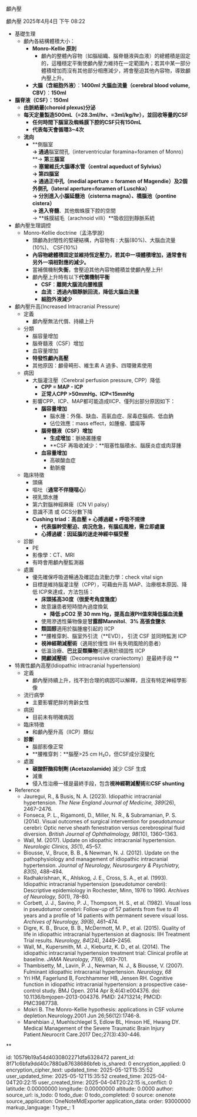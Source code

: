 顱內壓

顱內壓
2025年4月4日
下午 08:22

- 基礎生理
  - 顱內各結構體積大小：
    - **Monro-Kellie 原則**
      - 顱內的整體內容物（如腦組織、腦脊髓液與血液）的總體積是固定的，這種穩定平衡使顱內壓力維持在一定範圍內；若其中某一部分體積增加而沒有其他部分相應減少，將會壓迫其他內容物，導致顱內壓上升。
    - **大腦（含細胞外液）**：**1400ml**
**大腦血流量（cerebral blood volume, CBV）**：**150ml**
- **腦脊液（CSF）：150ml**
  - **由脈絡叢(choroid plexus)分泌**
  - **每天定量製造500mL（=28.3ml/hr、=3ml/kg/hr），並回收等量的CSF**
    - **任何時間下腦室及蜘蛛膜下腔的CSF只有150mL**
    - **代表每天會循環3~4次**
  - **流向**
    - **側腦室  
      **→ 通過**腦室間孔（interventricular foramina=foramen of Monro）  
      **→ **第三腦室**  
      → **塞爾維氏大腦導水管（central aqueduct of Sylvius）  
      **→ **第四腦室**  
      → 通過**正中孔（medial aperture = foramen of Magendie）**及**2個外側孔（lateral aperture=foramen of Luschka）  
      **→ 分別進入**小腦延髓池（cisterna magna）、橋腦池（pontine cistera）  
      **→ 進入**脊髓**、其他蜘蛛膜下腔的空間  
      → **蛛膜絨毛（arachnoid villi）**吸收回到靜脈系統
- 顱內壓生理調控
  - Monro-KeIIie doctrine（孟洛學說）
    - 頭顱為封閉性的堅硬結構，內容物有 : 大腦(80%)、大腦血流量 (10%)、 CSF(10%)
    - **內容物總體積固定並維持恆定壓力，若其中一項體積增加，通常會有另外一項相對應的減少。**
    - 當補償機制**失衡**，會壓迫其他內容物體積並使顱內壓上升!
    - 顱內壓上升時有以下**代償機制平衡**
      - **CSF**：**離開大腦流向腰椎膜**
      - **血流**：**透過內頸靜脈回流，降低大腦血流量**
      - **細胞外液減少**
- 顱內壓升高(Increased Intracranial Pressure)
  - 定義
    - 顱內壓無法代償、持續上升
  - 分類
    - 腦容量增加
    - 腦脊髓液（CSF）增加
    - 血容量增加
    - **特發性顱內高壓**
    - 其他原因：顱骨畸形、維生素 A 過多、四環黴素使用
  - 病因
    - 大腦灌注壓（Cerebral perfusion pressure, CPP）降低
      - **CPP = MAP - ICP**
      - **正常人CPP \>50mmHg、ICP\<15mmHg**
    - 影響CPP、ICP、MAP都可能造成IICP、僅列出部分原因如下：
      - **腦容量增加**
        - 腦水腫：外傷、缺血、高氨血症、尿毒症腦病、低血鈉
        - 佔位效應：mass effect，如腫瘤、膿瘍等
      - **腦脊髓液（CSF）增加**
        - **生成增加**：脈絡叢腫瘤
        - **CSF 再吸收減少：**阻塞性腦積水、腦膜炎症或肉芽腫
      - **血容量增加**
        - 高碳酸血症
        - 動脈瘤
  - 臨床特徵
    - 頭痛
    - 嘔吐（**通常不伴隨噁心**）
    - 視乳頭水腫
    - 第六對腦神經麻痺（CN VI palsy）
    - 意識不清 或 GCS分數下降
    - **Cushing triad：高血壓 + 心搏過緩 + 呼吸不規律**
      - **代表腦幹受壓迫、病況危急，有腦疝風險，需立即處置**
      - **心搏過緩：因延腦的迷走神經中樞受壓**
  - 診斷
    - PE
    - 影像學：CT、MRI
    - 有時會用顱內壓監測器
  - 處置
    - 優先確保呼吸道暢通及確認血流動力學：check vital sign
    - 目標是維持腦灌注壓（CPP），可藉由升高 MAP、治療根本原因、降低 ICP來達成，方法包括：
      - **床頭搖高30度（很愛考角度幾度）**
      - 故意讓患者短時間內過度換氣
        - **降低 pCO2 至 30 mm Hg，提高血液PH值來降低腦血流量**
      - 使用滲透性藥物像是**甘露醇Mannitol**、**3% 高張食鹽水**
      - **類固醇**適用於腦腫瘤引起的 IICP
      - **腰椎穿刺、腦室外引流（**EVD）， 引流 CSF 並同時監測 ICP
      - **視神經鞘減壓術**（適用於慢性 IIH 有失明風險的患者）
      - 低溫治療、**巴比妥類藥物**可適用於頑固性 IICP
      - **開顱減壓術**（Decompressive craniectomy）是最終手段
**
- 特異性顱內高壓(Idiopathic intracranial hypertension)
  - 定義
    - 顱內壓持續上升，找不到合理的病因可以解釋，且沒有特定神經學影像
  - 流行病學
    - 主要影響肥胖的育齡女性
  - 病因
    - 目前未有明確病因
  - 臨床特徵
    - 和顱內壓升高（IICP）類似
  - **診斷**
    - 腦部影像正常
    - **腰椎穿刺：**腦壓\>25 cm H₂O，但CSF成分沒變化
  - 處置
    - **碳酸酐酶抑制劑 (Acetazolamide)** 減少 CSF 生成
    - 減重
    - 侵入性治療一樣是最終手段，包含**視神經鞘減壓術**和**CSF shunting**
- Reference
  - Jauregui, R., & Busis, N. A. (2023). Idiopathic intracranial hypertension. *The New England Journal of Medicine, 389*(26), 2467–2476.
  - Fonseca, P. L., Rigamonti, D., Miller, N. R., & Subramanian, P. S. (2014). Visual outcomes of surgical intervention for pseudotumour cerebri: Optic nerve sheath fenestration versus cerebrospinal fluid diversion. *British Journal of Ophthalmology, 98*(10), 1360–1363.
  - Wall, M. (2017). Update on idiopathic intracranial hypertension. *Neurologic Clinics, 35*(1), 45–57.
  - Biousse, V., Bruce, B. B., & Newman, N. J. (2012). Update on the pathophysiology and management of idiopathic intracranial hypertension. *Journal of Neurology, Neurosurgery & Psychiatry, 83*(5), 488–494.
  - Radhakrishnan, K., Ahlskog, J. E., Cross, S. A., et al. (1993). Idiopathic intracranial hypertension (pseudotumor cerebri): Descriptive epidemiology in Rochester, Minn, 1976 to 1990. *Archives of Neurology, 50*(1), 78–80.
  - Corbett, J. J., Savino, P. J., Thompson, H. S., et al. (1982). Visual loss in pseudotumor cerebri: Follow-up of 57 patients from five to 41 years and a profile of 14 patients with permanent severe visual loss. *Archives of Neurology, 39*(8), 461–474.
  - Digre, K. B., Bruce, B. B., McDermott, M. P., et al. (2015). Quality of life in idiopathic intracranial hypertension at diagnosis: IIH Treatment Trial results. *Neurology, 84*(24), 2449–2456.
  - Wall, M., Kupersmith, M. J., Kieburtz, K. D., et al. (2014). The idiopathic intracranial hypertension treatment trial: Clinical profile at baseline. *JAMA Neurology, 71*(6), 693–701.
  - Thambisetty, M., Lavin, P. J., Newman, N. J., & Biousse, V. (2007). Fulminant idiopathic intracranial hypertension. *Neurology, 68*
  - Yri HM, Fagerlund B, Forchhammer HB, Jensen RH. Cognitive function in idiopathic intracranial hypertension: a prospective case-control study. BMJ Open. 2014 Apr 8;4(4):e004376. doi: 10.1136/bmjopen-2013-004376. PMID: 24713214; PMCID: PMC3987738.
  - Mokri B. The Monro-Kellie hypothesis: applications in CSF volume depletion.Neurology.2001 Jun 26;56(12):1746-8.
  - Marehbian J, Muehlschlegel S, Edlow BL, Hinson HE, Hwang DY. Medical Management of the Severe Traumatic Brain Injury Patient.Neurocrit Care.2017 Dec;27(3):430-446.

**



id: 10579b19a54d4030802271dfa6328472
parent_id: 8f71c6bfa9dd40c7880a87638686bfeb
is_shared: 0
encryption_applied: 0
encryption_cipher_text: 
updated_time: 2025-05-12T15:35:52
user_updated_time: 2025-05-12T15:35:52
created_time: 2025-04-04T20:22:15
user_created_time: 2025-04-04T20:22:15
is_conflict: 0
latitude: 0.00000000
longitude: 0.00000000
altitude: 0.0000
author: 
source_url: 
is_todo: 0
todo_due: 0
todo_completed: 0
source: onenote
source_application: OneNoteMdExporter
application_data: 
order: 93000000
markup_language: 1
type_: 1